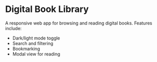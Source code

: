 # Digital Book Library

A responsive web app for browsing and reading digital books. Features include:
- Dark/light mode toggle
- Search and filtering
- Bookmarking
- Modal view for reading
